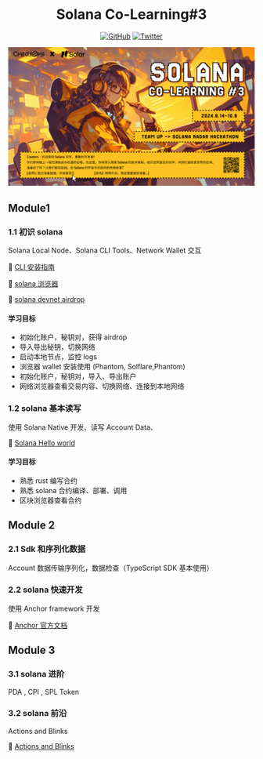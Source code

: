 <div align="center">
  <h1> Solana Co-Learning#3 </h1>  
  
 <p>
    <a href="https://github.com/CreatorsDAO"><img src="https://badgen.net/badge/icon/github?icon=github&label" alt="GitHub" /></a>
    <a href="https://twitter.com/Labs706"><img src="https://badgen.net/badge/icon/twitter?icon=twitter&label" alt="Twitter" /></a>
</p>
<img src="./imagex.png" alt="GitHub" />

</div>

## Module1

### 1.1 初识 solana

Solana Local Node、Solana CLI Tools、Network Wallet 交互

🔗 [CLI 安装指南](https://solana.com/zh/developers/guides/getstarted/setup-local-development)

🔗 [solana 浏览器](https://solscan.io/?cluster=devnet)

🔗 [solana devnet airdrop](https://github.com/solanafuns/solana-ts-tpl/blob/main/.github/workflows/airdrop.yml)

#### 学习目标

- 初始化账户，秘钥对，获得 airdrop
- 导入导出秘钥，切换网络
- 启动本地节点，监控 logs
- 浏览器 wallet 安装使用 (Phantom, Solflare,Phantom)
- 初始化账户，秘钥对，导入、导出账户
- 网络浏览器查看交易内容、切换网络、连接到本地网络

### 1.2 solana 基本读写

使用 Solana Native 开发、读写 Account Data、

🔗 [ Solana Hello world](https://solana.com/zh/developers/guides/getstarted/local-rust-hello-world)

#### 学习目标

- 熟悉 rust 编写合约
- 熟悉 solana 合约编译、部署、调用
- 区块浏览器查看合约

## Module 2

### 2.1 Sdk 和序列化数据

Account 数据传输序列化，数据检查（TypeScript SDK 基本使用）

### 2.2 solana 快速开发

使用 Anchor framework 开发

🔗 [Anchor 官方文档](https://www.anchor-lang.com/)

## Module 3

### 3.1 solana 进阶

PDA , CPI , SPL Token

### 3.2 solana 前沿

Actions and Blinks

🔗 [Actions and Blinks](https://solana.com/docs/advanced/actions)
